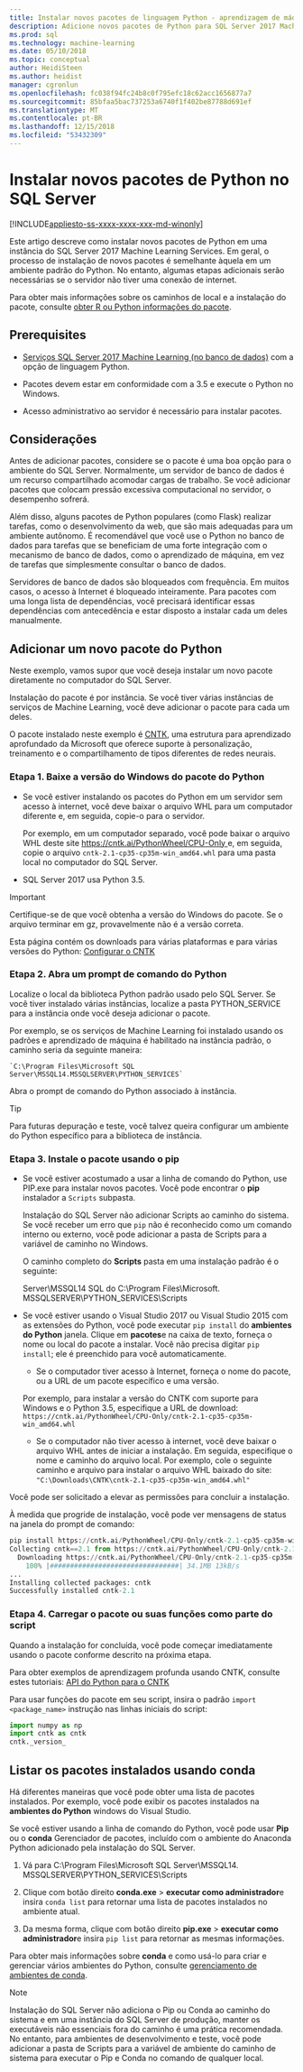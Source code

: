 ```yaml
---
title: Instalar novos pacotes de linguagem Python - aprendizagem de máquina do SQL Server
description: Adicione novos pacotes de Python para SQL Server 2017 Machine Learning Services (no banco de dados) e Machine Learning Server (autônomo).
ms.prod: sql
ms.technology: machine-learning
ms.date: 05/10/2018
ms.topic: conceptual
author: HeidiSteen
ms.author: heidist
manager: cgronlun
ms.openlocfilehash: fc038f94fc24b8c0f795efc18c62acc1656877a7
ms.sourcegitcommit: 85bfaa5bac737253a6740f1f402be87788d691ef
ms.translationtype: MT
ms.contentlocale: pt-BR
ms.lasthandoff: 12/15/2018
ms.locfileid: "53432309"
---
```

# <a name="install-new-python-packages-on-sql-server"></a>Instalar novos pacotes de Python no SQL Server
[!INCLUDE[appliesto-ss-xxxx-xxxx-xxx-md-winonly](../../includes/appliesto-ss-xxxx-xxxx-xxx-md-winonly.md)]

Este artigo descreve como instalar novos pacotes de Python em uma instância do SQL Server 2017 Machine Learning Services. Em geral, o processo de instalação de novos pacotes é semelhante àquela em um ambiente padrão do Python. No entanto, algumas etapas adicionais serão necessárias se o servidor não tiver uma conexão de internet.

Para obter mais informações sobre os caminhos de local e a instalação do pacote, consulte [obter R ou Python informações do pacote](../r/determine-which-packages-are-installed-on-sql-server.md).

## <a name="prerequisites"></a>Prerequisites

+ [Serviços SQL Server 2017 Machine Learning (no banco de dados)](../install/sql-machine-learning-services-windows-install.md) com a opção de linguagem Python. 

+ Pacotes devem estar em conformidade com a 3.5 e execute o Python no Windows. 

+ Acesso administrativo ao servidor é necessário para instalar pacotes.

## <a name="considerations"></a>Considerações

Antes de adicionar pacotes, considere se o pacote é uma boa opção para o ambiente do SQL Server. Normalmente, um servidor de banco de dados é um recurso compartilhado acomodar cargas de trabalho. Se você adicionar pacotes que colocam pressão excessiva computacional no servidor, o desempenho sofrerá. 

Além disso, alguns pacotes de Python populares (como Flask) realizar tarefas, como o desenvolvimento da web, que são mais adequadas para um ambiente autônomo. É recomendável que você use o Python no banco de dados para tarefas que se beneficiam de uma forte integração com o mecanismo de banco de dados, como o aprendizado de máquina, em vez de tarefas que simplesmente consultar o banco de dados.

Servidores de banco de dados são bloqueados com frequência. Em muitos casos, o acesso à Internet é bloqueado inteiramente. Para pacotes com uma longa lista de dependências, você precisará identificar essas dependências com antecedência e estar disposto a instalar cada um deles manualmente.

## <a name="add-a-new-python-package"></a>Adicionar um novo pacote do Python

Neste exemplo, vamos supor que você deseja instalar um novo pacote diretamente no computador do SQL Server.

Instalação do pacote é por instância. Se você tiver várias instâncias de serviços de Machine Learning, você deve adicionar o pacote para cada um deles.

O pacote instalado neste exemplo é [CNTK](https://docs.microsoft.com/cognitive-toolkit/), uma estrutura para aprendizado aprofundado da Microsoft que oferece suporte à personalização, treinamento e o compartilhamento de tipos diferentes de redes neurais.

### <a name="step-1-download-the-windows-version-of-the-python-package"></a>Etapa 1. Baixe a versão do Windows do pacote do Python

+ Se você estiver instalando os pacotes do Python em um servidor sem acesso à internet, você deve baixar o arquivo WHL para um computador diferente e, em seguida, copie-o para o servidor.

    Por exemplo, em um computador separado, você pode baixar o arquivo WHL deste site [ https://cntk.ai/PythonWheel/CPU-Only ](https://cntk.ai/PythonWheel/CPU-Only/cntk-2.1-cp35-cp35m-win_amd64.whl)e, em seguida, copie o arquivo `cntk-2.1-cp35-cp35m-win_amd64.whl` para uma pasta local no computador do SQL Server.

+ SQL Server 2017 usa Python 3.5. 

> [!IMPORTANT]
> Certifique-se de que você obtenha a versão do Windows do pacote. Se o arquivo terminar em gz, provavelmente não é a versão correta.

Esta página contém os downloads para várias plataformas e para várias versões do Python: [Configurar o CNTK](https://docs.microsoft.com/cognitive-toolkit/Setup-CNTK-on-your-machine)

### <a name="step-2-open-a-python-command-prompt"></a>Etapa 2. Abra um prompt de comando do Python

Localize o local da biblioteca Python padrão usado pelo SQL Server. Se você tiver instalado várias instâncias, localize a pasta PYTHON_SERVICE para a instância onde você deseja adicionar o pacote.

Por exemplo, se os serviços de Machine Learning foi instalado usando os padrões e aprendizado de máquina é habilitado na instância padrão, o caminho seria da seguinte maneira:

    `C:\Program Files\Microsoft SQL Server\MSSQL14.MSSQLSERVER\PYTHON_SERVICES`

Abra o prompt de comando do Python associado à instância.

> [!TIP]
> Para futuras depuração e teste, você talvez queira configurar um ambiente do Python específico para a biblioteca de instância.

### <a name="step-3-install-the-package-using-pip"></a>Etapa 3. Instale o pacote usando o pip

+ Se você estiver acostumado a usar a linha de comando do Python, use PIP.exe para instalar novos pacotes. Você pode encontrar o **pip** instalador a `Scripts` subpasta. 

  Instalação do SQL Server não adicionar Scripts ao caminho do sistema. Se você receber um erro que `pip` não é reconhecido como um comando interno ou externo, você pode adicionar a pasta de Scripts para a variável de caminho no Windows.

  O caminho completo do **Scripts** pasta em uma instalação padrão é o seguinte:

    Server\MSSQL14 SQL do C:\Program Files\Microsoft. MSSQLSERVER\PYTHON_SERVICES\Scripts

+ Se você estiver usando o Visual Studio 2017 ou Visual Studio 2015 com as extensões do Python, você pode executar `pip install` do **ambientes do Python** janela. Clique em **pacotes**e na caixa de texto, forneça o nome ou local do pacote a instalar. Você não precisa digitar `pip install`; ele é preenchido para você automaticamente. 

    - Se o computador tiver acesso à Internet, forneça o nome do pacote, ou a URL de um pacote específico e uma versão. 
    
    Por exemplo, para instalar a versão do CNTK com suporte para Windows e o Python 3.5, especifique a URL de download: `https://cntk.ai/PythonWheel/CPU-Only/cntk-2.1-cp35-cp35m-win_amd64.whl`

    - Se o computador não tiver acesso à internet, você deve baixar o arquivo WHL antes de iniciar a instalação. Em seguida, especifique o nome e caminho do arquivo local. Por exemplo, cole o seguinte caminho e arquivo para instalar o arquivo WHL baixado do site: `"C:\Downloads\CNTK\cntk-2.1-cp35-cp35m-win_amd64.whl"`

Você pode ser solicitado a elevar as permissões para concluir a instalação.

À medida que progride de instalação, você pode ver mensagens de status na janela do prompt de comando:

```python
pip install https://cntk.ai/PythonWheel/CPU-Only/cntk-2.1-cp35-cp35m-win_amd64.whl
Collecting cntk==2.1 from https://cntk.ai/PythonWheel/CPU-Only/cntk-2.1-cp35-cp35m-win_amd64.whl
  Downloading https://cntk.ai/PythonWheel/CPU-Only/cntk-2.1-cp35-cp35m-win_amd64.whl (34.1MB)
    100% |################################| 34.1MB 13kB/s
...
Installing collected packages: cntk
Successfully installed cntk-2.1
```


### <a name="step-4-load-the-package-or-its-functions-as-part-of-your-script"></a>Etapa 4. Carregar o pacote ou suas funções como parte do script

Quando a instalação for concluída, você pode começar imediatamente usando o pacote conforme descrito na próxima etapa.

Para obter exemplos de aprendizagem profunda usando CNTK, consulte estes tutoriais: [API do Python para o CNTK](https://cntk.ai/pythondocs/tutorials.html)

Para usar funções do pacote em seu script, insira o padrão `import <package_name>` instrução nas linhas iniciais do script:

```python
import numpy as np
import cntk as cntk
cntk._version_
```

## <a name="list-installed-packages-using-conda"></a>Listar os pacotes instalados usando conda

Há diferentes maneiras que você pode obter uma lista de pacotes instalados. Por exemplo, você pode exibir os pacotes instalados na **ambientes do Python** windows do Visual Studio.

Se você estiver usando a linha de comando do Python, você pode usar **Pip** ou o **conda** Gerenciador de pacotes, incluído com o ambiente do Anaconda Python adicionado pela instalação do SQL Server.

1. Vá para C:\Program Files\Microsoft SQL Server\MSSQL14. MSSQLSERVER\PYTHON_SERVICES\Scripts

1. Clique com botão direito **conda.exe** > **executar como administrador**e insira `conda list` para retornar uma lista de pacotes instalados no ambiente atual.

1. Da mesma forma, clique com botão direito **pip.exe** > **executar como administrador**e insira `pip list` para retornar as mesmas informações. 

Para obter mais informações sobre **conda** e como usá-lo para criar e gerenciar vários ambientes do Python, consulte [gerenciamento de ambientes de conda](https://conda.io/docs/user-guide/tasks/manage-environments.html).

> [!Note]
> Instalação do SQL Server não adiciona o Pip ou Conda ao caminho do sistema e em uma instância do SQL Server de produção, manter os executáveis não essenciais fora do caminho é uma prática recomendada. No entanto, para ambientes de desenvolvimento e teste, você pode adicionar a pasta de Scripts para a variável de ambiente do caminho de sistema para executar o Pip e Conda no comando de qualquer local.
